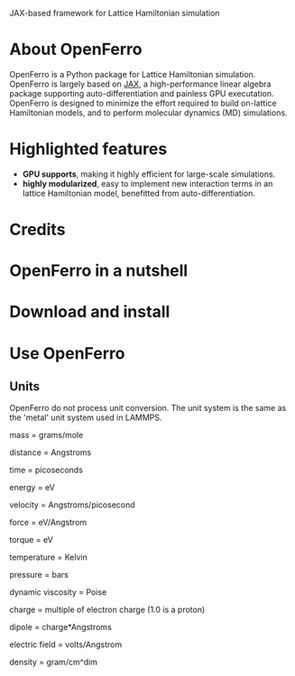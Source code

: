 JAX-based framework for Lattice Hamiltonian simulation

# About OpenFerro
OpenFerro is a Python package for Lattice Hamiltonian simulation. OpenFerro is largely based on [JAX](https://github.com/google/jax), a high-performance linear algebra package supporting auto-differentiation and painless GPU executation.
OpenFerro is designed to minimize the effort required to build on-lattice Hamiltonian models, and to perform molecular dynamics (MD) simulations. 
 

# Highlighted features
* **GPU supports**, making it highly efficient for large-scale simulations.
* **highly modularized**, easy to implement new interaction terms in an lattice Hamiltonian model, benefitted from auto-differentiation.

# Credits

# OpenFerro in a nutshell

# Download and install

# Use OpenFerro

## Units

OpenFerro do not process unit conversion. The unit system is the same as the 'metal' unit system used in LAMMPS.

mass = grams/mole

distance = Angstroms

time = picoseconds

energy = eV

velocity = Angstroms/picosecond

force = eV/Angstrom

torque = eV

temperature = Kelvin

pressure = bars

dynamic viscosity = Poise

charge = multiple of electron charge (1.0 is a proton)

dipole = charge*Angstroms

electric field = volts/Angstrom

density = gram/cm^dim